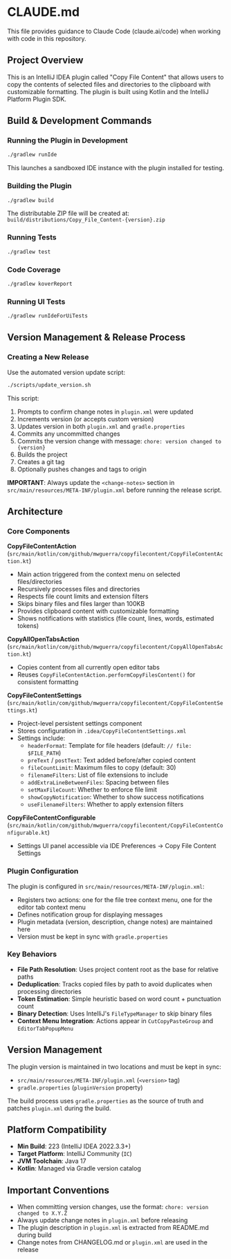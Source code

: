 # CLAUDE.md

This file provides guidance to Claude Code (claude.ai/code) when working with code in this repository.

## Project Overview

This is an IntelliJ IDEA plugin called "Copy File Content" that allows users to copy the contents of selected files and directories to the clipboard with customizable formatting. The plugin is built using Kotlin and the IntelliJ Platform Plugin SDK.

## Build & Development Commands

### Running the Plugin in Development
```bash
./gradlew runIde
```
This launches a sandboxed IDE instance with the plugin installed for testing.

### Building the Plugin
```bash
./gradlew build
```
The distributable ZIP file will be created at: `build/distributions/Copy_File_Content-{version}.zip`

### Running Tests
```bash
./gradlew test
```

### Code Coverage
```bash
./gradlew koverReport
```

### Running UI Tests
```bash
./gradlew runIdeForUiTests
```

## Version Management & Release Process

### Creating a New Release
Use the automated version update script:
```bash
./scripts/update_version.sh
```

This script:
1. Prompts to confirm change notes in `plugin.xml` were updated
2. Increments version (or accepts custom version)
3. Updates version in both `plugin.xml` and `gradle.properties`
4. Commits any uncommitted changes
5. Commits the version change with message: `chore: version changed to {version}`
6. Builds the project
7. Creates a git tag
8. Optionally pushes changes and tags to origin

**IMPORTANT**: Always update the `<change-notes>` section in `src/main/resources/META-INF/plugin.xml` before running the release script.

## Architecture

### Core Components

**CopyFileContentAction** (`src/main/kotlin/com/github/mwguerra/copyfilecontent/CopyFileContentAction.kt`)
- Main action triggered from the context menu on selected files/directories
- Recursively processes files and directories
- Respects file count limits and extension filters
- Skips binary files and files larger than 100KB
- Provides clipboard content with customizable formatting
- Shows notifications with statistics (file count, lines, words, estimated tokens)

**CopyAllOpenTabsAction** (`src/main/kotlin/com/github/mwguerra/copyfilecontent/CopyAllOpenTabsAction.kt`)
- Copies content from all currently open editor tabs
- Reuses `CopyFileContentAction.performCopyFilesContent()` for consistent formatting

**CopyFileContentSettings** (`src/main/kotlin/com/github/mwguerra/copyfilecontent/CopyFileContentSettings.kt`)
- Project-level persistent settings component
- Stores configuration in `.idea/CopyFileContentSettings.xml`
- Settings include:
  - `headerFormat`: Template for file headers (default: `// file: $FILE_PATH`)
  - `preText` / `postText`: Text added before/after copied content
  - `fileCountLimit`: Maximum files to copy (default: 30)
  - `filenameFilters`: List of file extensions to include
  - `addExtraLineBetweenFiles`: Spacing between files
  - `setMaxFileCount`: Whether to enforce file limit
  - `showCopyNotification`: Whether to show success notifications
  - `useFilenameFilters`: Whether to apply extension filters

**CopyFileContentConfigurable** (`src/main/kotlin/com/github/mwguerra/copyfilecontent/CopyFileContentConfigurable.kt`)
- Settings UI panel accessible via IDE Preferences → Copy File Content Settings

### Plugin Configuration

The plugin is configured in `src/main/resources/META-INF/plugin.xml`:
- Registers two actions: one for the file tree context menu, one for the editor tab context menu
- Defines notification group for displaying messages
- Plugin metadata (version, description, change notes) are maintained here
- Version must be kept in sync with `gradle.properties`

### Key Behaviors

- **File Path Resolution**: Uses project content root as the base for relative paths
- **Deduplication**: Tracks copied files by path to avoid duplicates when processing directories
- **Token Estimation**: Simple heuristic based on word count + punctuation count
- **Binary Detection**: Uses IntelliJ's `FileTypeManager` to skip binary files
- **Context Menu Integration**: Actions appear in `CutCopyPasteGroup` and `EditorTabPopupMenu`

## Version Management

The plugin version is maintained in two locations and must be kept in sync:
- `src/main/resources/META-INF/plugin.xml` (`<version>` tag)
- `gradle.properties` (`pluginVersion` property)

The build process uses `gradle.properties` as the source of truth and patches `plugin.xml` during the build.

## Platform Compatibility

- **Min Build**: 223 (IntelliJ IDEA 2022.3.3+)
- **Target Platform**: IntelliJ Community (`IC`)
- **JVM Toolchain**: Java 17
- **Kotlin**: Managed via Gradle version catalog

## Important Conventions

- When committing version changes, use the format: `chore: version changed to X.Y.Z`
- Always update change notes in `plugin.xml` before releasing
- The plugin description in `plugin.xml` is extracted from README.md during build
- Change notes from CHANGELOG.md or `plugin.xml` are used in the release
